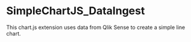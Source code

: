 # SimpleChartJS_DataIngest

This chart.js extension uses data from Qlik Sense to create a simple line chart.

